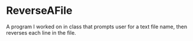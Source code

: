 # ReverseAFile
A program I worked on in class that prompts user for a text file name, then reverses each line in the file.
